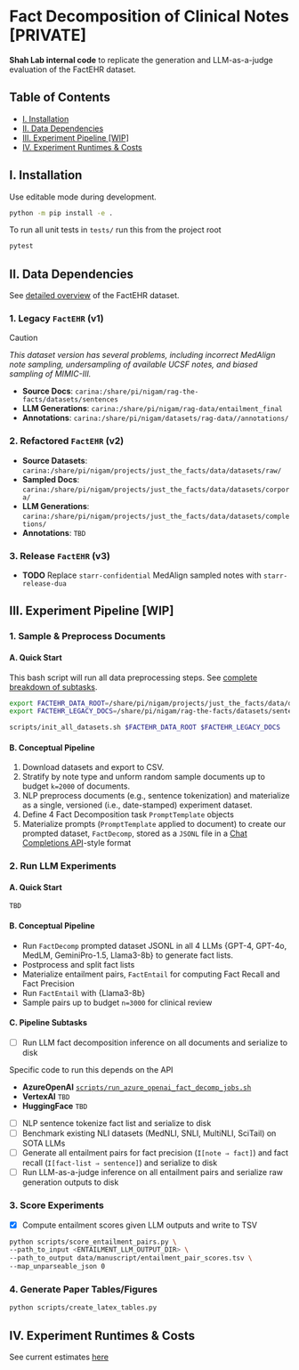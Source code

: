 # Fact Decomposition of Clinical Notes [PRIVATE]

**Shah Lab internal code** to replicate the generation and LLM-as-a-judge evaluation of the FactEHR dataset. 

## Table of Contents
- [I. Installation](#i-installation)
- [II. Data Dependencies](#ii-data-dependencies)
- [III. Experiment Pipeline [WIP]](#iii-experiment-workflow-wip)
- [IV. Experiment Runtimes & Costs](docs/runtimes.md)

## I. Installation


Use editable mode during development.

```bash
python -m pip install -e .
```

To run all unit tests in `tests/` run this from the project root

```bash
pytest
```

## II. Data Dependencies

See [detailed overview](docs/dataset_summary.md) of the FactEHR dataset. 

### 1. Legacy `FactEHR` (v1)  

> [!CAUTION]
> *This dataset version has several problems, including incorrect MedAlign note sampling, undersampling of available UCSF notes, and biased sampling of MIMIC-III.*
> 
> - **Source Docs**: `carina:/share/pi/nigam/rag-the-facts/datasets/sentences`
> - **LLM Generations**:  `carina:/share/pi/nigam/rag-data/entailment_final`
> - **Annotations**: `carina:/share/pi/nigam/datasets/rag-data//annotations/`

### 2. Refactored `FactEHR` (v2)

- **Source Datasets**: `carina:/share/pi/nigam/projects/just_the_facts/data/datasets/raw/`
- **Sampled Docs**: `carina:/share/pi/nigam/projects/just_the_facts/data/datasets/corpora/`
- **LLM Generations**: `carina:/share/pi/nigam/projects/just_the_facts/data/datasets/completions/`
- **Annotations**: `TBD`
 
### 3. Release `FactEHR` (v3)

- **TODO** Replace `starr-confidential` MedAlign sampled notes with `starr-release-dua`
 
## III. Experiment Pipeline [WIP]

### 1. Sample & Preprocess Documents

#### A. Quick Start

This bash script will run all data preprocessing steps. See [complete breakdown of subtasks](docs/experiments.md#1-sample--preprocess-documents). 

```bash
export FACTEHR_DATA_ROOT=/share/pi/nigam/projects/just_the_facts/data/datasets/
export FACTEHR_LEGACY_DOCS=/share/pi/nigam/rag-the-facts/datasets/sentences/

scripts/init_all_datasets.sh $FACTEHR_DATA_ROOT $FACTEHR_LEGACY_DOCS
```

#### B. Conceptual Pipeline

1. Download datasets and export to CSV.
2. Stratify by note type and unform random sample documents up to budget `k=2000` of documents.
3. NLP preprocess documents (e.g., sentence tokenization) and materialize as a single, versioned (i.e., date-stamped) experiment dataset.
4. Define 4 Fact Decomposition task `PromptTemplate` objects
5. Materialize prompts (`PromptTemplate` applied to document) to create our prompted dataset, `FactDecomp`, stored as a `JSONL` file in a [Chat Completions API](https://platform.openai.com/docs/guides/text-generation)-style format

### 2. Run LLM Experiments

#### A. Quick Start

```
TBD
```


#### B. Conceptual Pipeline

- Run `FactDecomp` prompted dataset JSONL in all 4 LLMs {GPT-4, GPT-4o, MedLM, GeminiPro-1.5, Llama3-8b} to generate fact lists.
- Postprocess and split fact lists
- Materialize entailment pairs, `FactEntail` for computing Fact Recall and Fact Precision
- Run `FactEntail` with {Llama3-8b} 
- Sample pairs up to budget `n=3000` for clinical review

#### C. Pipeline Subtasks

- [ ] Run LLM fact decomposition inference on all documents and serialize to disk

Specific code to run this depends on the API

- **AzureOpenAI** [`scripts/run_azure_openai_fact_decomp_jobs.sh`](scripts/run_azure_openai_fact_decomp_jobs.sh) 
- **VertexAI** `TBD`
- **HuggingFace** `TBD`

- [ ] NLP sentence tokenize fact list and serialize to disk
- [ ] Benchmark existing NLI datasets (MedNLI, SNLI, MultiNLI, SciTail) on SOTA LLMs
- [ ] Generate all entailment pairs for fact precision (`I[note ⇒ fact]`) and fact recall (`I[fact-list ⇒ sentence]`) and serialize to disk
- [ ] Run LLM-as-a-judge inference on all entailment pairs and serialize raw generation outputs to disk

### 3. Score Experiments

- [x] Compute entailment scores given LLM outputs and write to TSV

```bash
python scripts/score_entailment_pairs.py \
--path_to_input <ENTAILMENT_LLM_OUTPUT_DIR> \
--path_to_output data/manuscript/entailment_pair_scores.tsv \
--map_unparseable_json 0
```

### 4. Generate Paper Tables/Figures

```bash
python scripts/create_latex_tables.py 
```

## IV. Experiment Runtimes & Costs

See current estimates [here](docs/runtimes_and_costs.md)